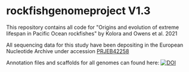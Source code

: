 # rockfishgenomeproject V1.3
This repository contains all code for "Origins and evolution of extreme lifespan in Pacific Ocean rockfishes" by Kolora and Owens et al. 2021

All sequencing data for this study have been depositing in the European Nucleotide Archive under accession [PRJEB42258](https://www.ebi.ac.uk/ena/browser/view/PRJEB42258?show=reads)

Annotation files and scaffolds for all genomes can found here: [![DOI](https://zenodo.org/badge/DOI/10.5281/zenodo.5534983.svg)](https://doi.org/10.5281/zenodo.5534983)

